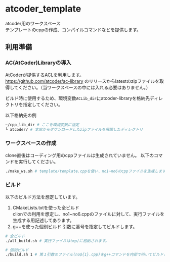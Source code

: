 # atcoder_template

atcoder用のワークスペース  
テンプレートのcppの作成、コンパイルコマンドなどを提供します。

## 利用準備

### AC(AtCoder)Libraryの導入

AtCoderが提供するACLを利用します。  
https://github.com/atcoder/ac-library のリリースからlatestのzipファイルを取得してください。（当ワークスペースの中には入れる必要はありません。）

ビルド時に使用するため、環境変数`ACLib_dir`にatcoder-libraryを格納先ディレクトリを指定してください。  

以下格納先の例
```bash
~/cpp_lib_dir # ここを環境変数に指定
└ atcoder/ # 本家からダウンロードしたzipファイルを展開したディレクトリ
```

### ワークスペースの作成

clone直後はコーディング用のcppファイルは生成されていません。
以下のコマンドを実行してください。

```bash
./make_ws.sh # template/template.cppを使い、no1~no6のcppファイルを生成します。
```

### ビルド

以下のビルド方法を想定しています。
1. CMakeLists.txtを使った全ビルド  
  clionでの利用を想定し、no1~no6.cppのファイルに対して、実行ファイルを生成する用記述してあります。
2. g++を使った個別ビルド
  引数に番号を指定してビルドします。

```bash
# 全ビルド
./all_build.sh # 実行ファイルはtmp/に格納されます。

# 個別ビルド
./build.sh 1 # 第１引数のファイル(no${1}.cpp)をg++コマンドを内部で叩いてビルドします。実行ファイルは、cppと同じ階層に出力されます。
```
